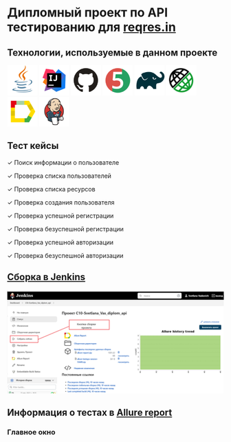 # Дипломный проект по API тестированию для [reqres.in](https://reqres.in/)

## Технологии, используемые в данном проекте

[<img alt="Java" height="70" src="https://github.com/berezkindv42/berezkindv_diploma_rest_api_tests_project/raw/main/images/logos/Java.svg" width="70"/>](https://www.java.com/) [<img alt="IDEA" height="70" src="https://github.com/berezkindv42/berezkindv_diploma_rest_api_tests_project/raw/main/images/logos/Intelij_IDEA.svg" width="70"/>](https://www.jetbrains.com/idea/) [<img alt="Github" height="70" src="https://github.com/berezkindv42/berezkindv_diploma_rest_api_tests_project/raw/main/images/logos/Github.svg" width="70"/>](https://github.com/) [<img alt="JUnit 5" height="70" src="https://github.com/berezkindv42/berezkindv_diploma_rest_api_tests_project/raw/main/images/logos/JUnit5.svg" width="70"/>](https://junit.org/junit5/) [<img alt="Gradle" height="70" src="https://github.com/berezkindv42/berezkindv_diploma_rest_api_tests_project/raw/main/images/logos/Gradle.svg" width="70"/>](https://gradle.org/) [<img alt="Rest-assured" height="70" src="https://github.com/berezkindv42/berezkindv_diploma_rest_api_tests_project/raw/main/images/logos/Rest-Assured.svg" width="70"/>](https://rest-assured.io/) [<img alt="Allure" height="70" src="https://github.com/berezkindv42/berezkindv_diploma_rest_api_tests_project/raw/main/images/logos/Allure_Report.svg" width="70"/>](https://github.com/allure-framework/allure2) [<img alt="Jenkins" height="70" src="https://github.com/berezkindv42/berezkindv_diploma_rest_api_tests_project/raw/main/images/logos/Jenkins.svg" width="70"/>](https://www.jenkins.io/)

## Тест кейсы

✓ Поиск информации о пользователе

✓ Проверка списка пользователей

✓ Проверка списка ресурсов

✓ Проверка создания пользователя

✓ Проверка успешной регистрации

✓ Проверка безуспешной регистрации

✓ Проверка успешной авторизации

✓ Проверка безуспешной авторизации

## [Сборка в Jenkins](https://jenkins.autotests.cloud/job/C10-Svetlana_Vas_diplom_api/)

![](https://raw.githubusercontent.com/SvetlanaVaskevich/qa_guru_diplom_api/main/images/screens/Jenkins_API.png)

## Информация о тестах в [Allure report](https://jenkins.autotests.cloud/job/C10-Svetlana_Vas_diplom_api/6/allure/)

### Главное окно